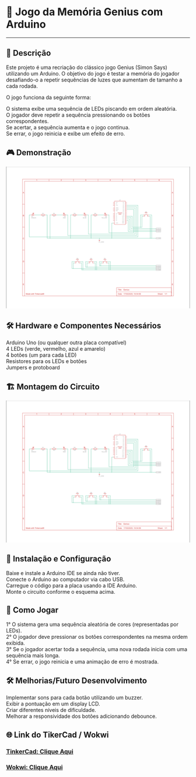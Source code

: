 # 📌 Jogo da Memória Genius com Arduino

---

## 📝 Descrição  
Este projeto é uma recriação do clássico jogo Genius (Simon Says) utilizando um Arduino. O objetivo do jogo é testar a memória do jogador desafiando-o a repetir sequências de luzes que aumentam de tamanho a cada rodada.

O jogo funciona da seguinte forma:

O sistema exibe uma sequência de LEDs piscando em ordem aleatória.  
O jogador deve repetir a sequência pressionando os botões correspondentes.  
Se acertar, a sequência aumenta e o jogo continua.  
Se errar, o jogo reinicia e exibe um efeito de erro.  

## 🎮 Demonstração  
![Demontração do Jogo](include/esquema_circuito.png)

## 🛠 Hardware e Componentes Necessários 
Arduino Uno (ou qualquer outra placa compatível)  
4 LEDs (verde, vermelho, azul e amarelo)  
4 botões (um para cada LED)  
Resistores para os LEDs e botões  
Jumpers e protoboard   

## 🏗 Montagem do Circuito  
![Esquema do Circuito](include/esquema_circuito.png)

## 💾 Instalação e Configuração  
Baixe e instale a Arduino IDE se ainda não tiver.  
Conecte o Arduino ao computador via cabo USB.  
Carregue o código para a placa usando a IDE Arduino.  
Monte o circuito conforme o esquema acima.  

## 🚀 Como Jogar  
1° O sistema gera uma sequência aleatória de cores (representadas por LEDs).  
2° O jogador deve pressionar os botões correspondentes na mesma ordem exibida.  
3° Se o jogador acertar toda a sequência, uma nova rodada inicia com uma sequência mais longa.  
4° Se errar, o jogo reinicia e uma animação de erro é mostrada.  

## 🛠 Melhorias/Futuro Desenvolvimento 
Implementar sons para cada botão utilizando um buzzer.  
Exibir a pontuação em um display LCD.   
Criar diferentes níveis de dificuldade.  
Melhorar a responsividade dos botões adicionando debounce.   

## 🌐 Link do TikerCad / Wokwi  
### [TinkerCad: Clique Aqui](https://www.tinkercad.com/things/aAKppsnFzs8-genius?sharecode=UaW9gg2KYOfzSiSrVxvB8C2h7H4ZucAHtrOcceI4apY)
### [Wokwi: Clique Aqui](https://wokwi.com/projects/425458814227054593)
